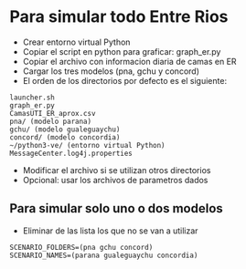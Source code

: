 # Para simular todo Entre Rios
- Crear entorno virtual Python
- Copiar el script en python para graficar: graph_er.py
- Copiar el archivo con informacion diaria de camas en ER
- Cargar los tres modelos (pna, gchu y concord)
- El orden de los directorios por defecto es el siguiente:
```
launcher.sh
graph_er.py
CamasUTI_ER_aprox.csv
pna/ (modelo parana)
gchu/ (modelo gualeguaychu)
concord/ (modelo concordia)
~/python3-ve/ (entorno virtual Python)
MessageCenter.log4j.properties
```
- Modificar el archivo si se utilizan otros directorios
- Opcional: usar los archivos de parametros dados

## Para simular solo uno o dos modelos
- Eliminar de las lista los que no se van a utilizar
```
SCENARIO_FOLDERS=(pna gchu concord)
SCENARIO_NAMES=(parana gualeguaychu concordia)
```
